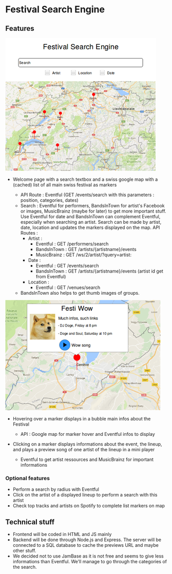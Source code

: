 # Festival Search Engine

## Features
![Mock up](mockup/homepage.png)

- Welcome page with a search textbox and a swiss google map with a (cached) list of all main swiss festival as markers

  - API Route : Eventful (GET /events/search with this parameters : position, categories, dates)
  - Search : Eventful for performers, BandsInTown for artist's Facebook or images, MusicBrainz (maybe for later) to get more important stuff. Use Eventful for date and BandsInTown can complement Eventful, especially when searching an artist. Search can be made by artist, date, location and updates the markers displayed on the map. API Routes :
    - Artist : 
      - Eventful : GET /performers/search
      - BandsInTown : GET /artists/{artistname}/events
      - MusicBrainz : GET /ws/2/artist/?query=artist:<artist>
    - Date :
      - Eventful : GET /events/search
      - BandsInTown : GET /artists/{artistname}/events (artist id get from Eventful)
    - Location : 
      - Eventful : GET /venues/search
  - BandsInTown also helps to get thumb images of groups.

![bubble](mockup/bubble.png)

- Hovering over a marker displays in a bubble main infos about the Festival

  - API : Google map for marker hover and Eventful infos to display

- Clicking on a marker displays informations about the event, the lineup, and plays a preview song of one artist of the lineup in a mini player
  - Eventful to get artist ressources and MusicBrainz for important informations


### Optional features
- Perform a search by radius with Eventful
- Click on the artist of a displayed lineup to perform a search with this artist
- Check top tracks and artists on Spotify to complete list markers on map

## Technical stuff
- Frontend will be coded in HTML and JS mainly
- Backend will be done through Node.js and Express. The server will be connected to a SQL database to cache the previews URL and maybe other stuff.
- We decided not to use JamBase as it is not free and seems to give less informations than Eventful. We'll manage to go through the categories of the search.
